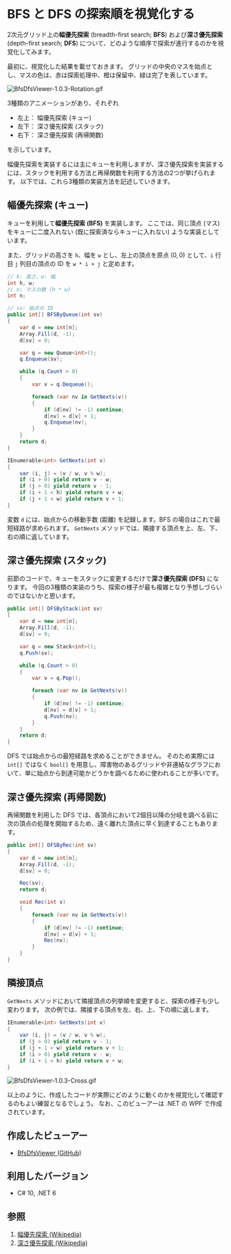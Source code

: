 # BFS と DFS の探索順を視覚化する
2次元グリッド上の**幅優先探索** (breadth-first search; **BFS**) および**深さ優先探索** (depth-first search; **DFS**) について、どのような順序で探索が進行するのかを視覚化してみます。

最初に、視覚化した結果を載せておきます。
グリッドの中央のマスを始点とし、マスの色は、赤は探索処理中、橙は保留中、緑は完了を表しています。

![BfsDfsViewer-1.0.3-Rotation.gif](https://qiita-image-store.s3.ap-northeast-1.amazonaws.com/0/9649/9b6db4ae-3b14-832d-9c54-354ab9d4d974.gif)

3種類のアニメーションがあり、それぞれ

- 左上： 幅優先探索 (キュー)
- 左下： 深さ優先探索 (スタック)
- 右下： 深さ優先探索 (再帰関数)

を示しています。

幅優先探索を実装するには主にキューを利用しますが、深さ優先探索を実装するには、スタックを利用する方法と再帰関数を利用する方法の2つが挙げられます。
以下では、これら3種類の実装方法を記述していきます。

## 幅優先探索 (キュー)
キューを利用して**幅優先探索 (BFS)** を実装します。
ここでは、同じ頂点 (マス) をキューに二度入れない (既に探索済ならキューに入れない) ような実装としています。

また、グリッドの高さを `h`、幅を `w` とし、左上の頂点を原点 $(0, 0)$ として、`i` 行目 `j` 列目の頂点の ID を `w * i + j` と定めます。

```csharp:BFS_Queue.cs
// h: 高さ、w: 幅
int h, w;
// n: マスの数 (h * w)
int n;

// sv: 始点の ID
public int[] BFSByQueue(int sv)
{
	var d = new int[n];
	Array.Fill(d, -1);
	d[sv] = 0;

	var q = new Queue<int>();
	q.Enqueue(sv);

	while (q.Count > 0)
	{
		var v = q.Dequeue();

		foreach (var nv in GetNexts(v))
		{
			if (d[nv] != -1) continue;
			d[nv] = d[v] + 1;
			q.Enqueue(nv);
		}
	}
	return d;
}

IEnumerable<int> GetNexts(int v)
{
	var (i, j) = (v / w, v % w);
	if (i > 0) yield return v - w;
	if (j > 0) yield return v - 1;
	if (i + 1 < h) yield return v + w;
	if (j + 1 < w) yield return v + 1;
}
```

変数 `d` には、始点からの移動手数 (距離) を記録します。BFS の場合はこれで最短経路が求められます。
`GetNexts` メソッドでは、隣接する頂点を上、左、下、右の順に返しています。

## 深さ優先探索 (スタック)
前節のコードで、キューをスタックに変更するだけで**深さ優先探索 (DFS)** になります。
今回の3種類の実装のうち、探索の様子が最も複雑となり予想しづらいのではないかと思います。

```csharp:DFS_Stack.cs
public int[] DFSByStack(int sv)
{
	var d = new int[n];
	Array.Fill(d, -1);
	d[sv] = 0;

	var q = new Stack<int>();
	q.Push(sv);

	while (q.Count > 0)
	{
		var v = q.Pop();

		foreach (var nv in GetNexts(v))
		{
			if (d[nv] != -1) continue;
			d[nv] = d[v] + 1;
			q.Push(nv);
		}
	}
	return d;
}
```

DFS では始点からの最短経路を求めることができません。
そのため実際には `int[]` ではなく `bool[]` を用意し、障害物のあるグリッドや非連結なグラフにおいて、単に始点から到達可能かどうかを調べるために使われることが多いです。

## 深さ優先探索 (再帰関数)
再帰関数を利用した DFS では、各頂点において2個目以降の分岐を調べる前に次の頂点の処理を開始するため、遠く離れた頂点に早く到達することもあります。

```csharp:DFS_Rec.cs
public int[] DFSByRec(int sv)
{
	var d = new int[n];
	Array.Fill(d, -1);
	d[sv] = 0;

	Rec(sv);
	return d;

	void Rec(int v)
	{
		foreach (var nv in GetNexts(v))
		{
			if (d[nv] != -1) continue;
			d[nv] = d[v] + 1;
			Rec(nv);
		}
	}
}
```

## 隣接頂点
`GetNexts` メソッドにおいて隣接頂点の列挙順を変更すると、探索の様子も少し変わります。
次の例では、隣接する頂点を左、右、上、下の順に返します。

```csharp
IEnumerable<int> GetNexts(int v)
{
	var (i, j) = (v / w, v % w);
	if (j > 0) yield return v - 1;
	if (j + 1 < w) yield return v + 1;
	if (i > 0) yield return v - w;
	if (i + 1 < h) yield return v + w;
}
```

![BfsDfsViewer-1.0.3-Cross.gif](https://qiita-image-store.s3.ap-northeast-1.amazonaws.com/0/9649/3c70f39e-3f8c-04cb-dd36-13a919696a3e.gif)

以上のように、作成したコードが実際にどのように動くのかを視覚化して確認するのもよい練習となるでしょう。
なお、このビューアーは .NET の WPF で作成されています。

## 作成したビューアー
- [BfsDfsViewer (GitHub)](https://github.com/sakapon/Tools-2024/tree/main/BfsDfs)

## 利用したバージョン
- C# 10, .NET 6

## 参照
1. [幅優先探索 (Wikipedia)](https://ja.wikipedia.org/wiki/幅優先探索)
1. [深さ優先探索 (Wikipedia)](https://ja.wikipedia.org/wiki/深さ優先探索)
